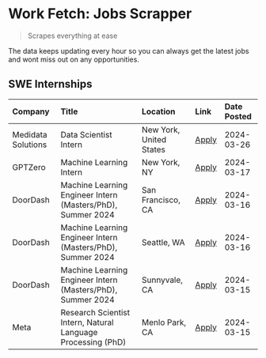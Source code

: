 # Work Fetch: Jobs Scrapper
> Scrapes everything at ease

The data keeps updating every hour so you can always get the latest jobs and wont miss out on any opportunities.

## SWE Internships
<!--START_SECTION:workfetch-->
| Company            | Title                                                        | Location                | Link                                                                                                                                                                                                                                                                   | Date Posted   |
|:-------------------|:-------------------------------------------------------------|:------------------------|:-----------------------------------------------------------------------------------------------------------------------------------------------------------------------------------------------------------------------------------------------------------------------|:--------------|
| Medidata Solutions | Data Scientist Intern                                        | New York, United States | [Apply](https://www.linkedin.com/jobs/view/data-scientist-intern-at-medidata-solutions-3810253704?position=5&pageNum=0&refId=hRt9tH9lgwxb4FTz39Sxkg%3D%3D&trackingId=lCfmSBWtBkG9qBysM23jBw%3D%3D&trk=public_jobs_jserp-result_search-card)                            | 2024-03-26    |
| GPTZero            | Machine Learning Intern                                      | New York, NY            | [Apply](https://www.linkedin.com/jobs/view/machine-learning-intern-at-gptzero-3860723963?position=9&pageNum=0&refId=hRt9tH9lgwxb4FTz39Sxkg%3D%3D&trackingId=D3oR71DON%2BN8%2FSHU9Waulw%3D%3D&trk=public_jobs_jserp-result_search-card)                                 | 2024-03-17    |
| DoorDash           | Machine Learning Engineer Intern (Masters/PhD), Summer 2024  | San Francisco, CA       | [Apply](https://www.linkedin.com/jobs/view/machine-learning-engineer-intern-masters-phd-summer-2024-at-doordash-3736457737?position=3&pageNum=0&refId=hRt9tH9lgwxb4FTz39Sxkg%3D%3D&trackingId=125D%2Fl4QxWrU8TwNqjjrxA%3D%3D&trk=public_jobs_jserp-result_search-card) | 2024-03-16    |
| DoorDash           | Machine Learning Engineer Intern (Masters/PhD), Summer 2024  | Seattle, WA             | [Apply](https://www.linkedin.com/jobs/view/machine-learning-engineer-intern-masters-phd-summer-2024-at-doordash-3736455966?position=4&pageNum=0&refId=hRt9tH9lgwxb4FTz39Sxkg%3D%3D&trackingId=ruK5gECqeRribi4F%2Bx65Dg%3D%3D&trk=public_jobs_jserp-result_search-card) | 2024-03-16    |
| DoorDash           | Machine Learning Engineer Intern (Masters/PhD), Summer 2024  | Sunnyvale, CA           | [Apply](https://www.linkedin.com/jobs/view/machine-learning-engineer-intern-masters-phd-summer-2024-at-doordash-3736454973?position=2&pageNum=0&refId=hRt9tH9lgwxb4FTz39Sxkg%3D%3D&trackingId=KnAU%2FO89OooxOwUkDxS7EA%3D%3D&trk=public_jobs_jserp-result_search-card) | 2024-03-15    |
| Meta               | Research Scientist Intern, Natural Language Processing (PhD) | Menlo Park, CA          | [Apply](https://www.linkedin.com/jobs/view/research-scientist-intern-natural-language-processing-phd-at-meta-3858718375?position=10&pageNum=0&refId=hRt9tH9lgwxb4FTz39Sxkg%3D%3D&trackingId=EByo%2BhYyWUNLYBaBtnYsOA%3D%3D&trk=public_jobs_jserp-result_search-card)   | 2024-03-15    |
<!--END_SECTION:workfetch-->
